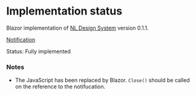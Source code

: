 # Implementation status
Blazor implementation of [NL Design System](https://nl-design-system.gitlab.io/nl-design-system/index.html) version 0.1.1. 

[Notification](https://nl-design-system.gitlab.io/nl-design-system/componenten/notification/index.html)

Status: Fully implemented

### Notes
- The JavaScript has been replaced by Blazor. `Close()` should be called on the reference to the notifucation.